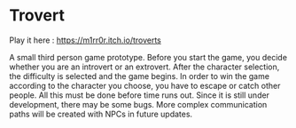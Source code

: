 # Trovert

Play it here : https://m1rr0r.itch.io/troverts

A small third person game prototype. Before you start the game, you decide whether you are an introvert or an extrovert. After the character selection, the difficulty is selected and the game begins. In order to win the game according to the character you choose, you have to escape or catch other people. All this must be done before time runs out. Since it is still under development, there may be some bugs. More complex communication paths will be created with NPCs in future updates.

